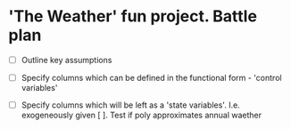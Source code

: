 # 'The Weather' fun project. Battle plan

- [ ]  Outline key assumptions
  - [ ] Specify columns which can be defined in the functional form - 'control variables'
  - [ ] Specify columns which will be left as a 'state variables'. I.e. exogeneously given
[ ]. Test if poly approximates annual waether 


